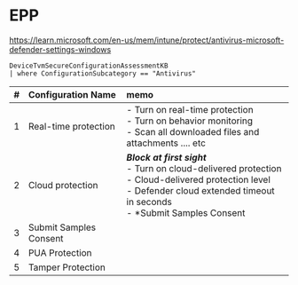 # EPP
https://learn.microsoft.com/en-us/mem/intune/protect/antivirus-microsoft-defender-settings-windows

```kql
DeviceTvmSecureConfigurationAssessmentKB
| where ConfigurationSubcategory == "Antivirus"
```

| # | Configuration Name | memo |
| :-- | :-- | :-- | 
| 1 | Real-time protection | - Turn on real-time protection <br> - Turn on behavior monitoring <br> - Scan all downloaded files and attachments .... etc |
| 2 | Cloud protection | ***Block at first sight*** <br> - Turn on cloud-delivered protection <br> - Cloud-delivered protection level <br> - Defender cloud extended timeout in seconds <br> - *Submit Samples Consent|
| 3 | Submit Samples Consent |  |
| 4 | PUA Protection |
| 5 | Tamper Protection | 
